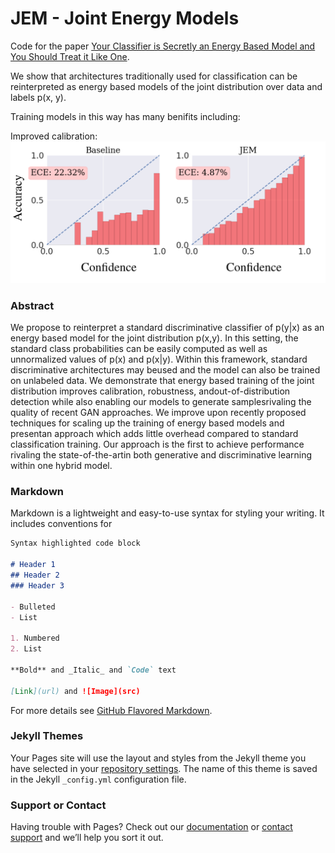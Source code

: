# JEM - Joint Energy Models

Code for the paper [Your Classifier is Secretly an Energy Based Model and You Should Treat it Like One](https://arxiv.org/abs/1912.03263).

We show that architectures traditionally used for classification can be reinterpreted as energy based models of the joint distribution over data and labels p(x, y). 

Training models in this way has many benifits including:

Improved calibration:
![calibration plots](figs/calib.png)

### Abstract

We propose to reinterpret a standard discriminative classifier of p(y|x) as an energy based model for the joint distribution p(x,y). In this setting, the standard class probabilities can be easily computed as well as unnormalized values of p(x) and p(x|y). Within this framework, standard discriminative architectures may beused and the model can also be trained on unlabeled data. We demonstrate that energy based training of the joint distribution improves calibration, robustness, andout-of-distribution detection while also enabling our models to generate samplesrivaling the quality of recent GAN approaches. We improve upon recently proposed techniques for scaling up the training of energy based models and presentan approach which adds little overhead compared to standard classification training. Our approach is the first to achieve performance rivaling the state-of-the-artin both generative and discriminative learning within one hybrid model.

### Markdown

Markdown is a lightweight and easy-to-use syntax for styling your writing. It includes conventions for

```markdown
Syntax highlighted code block

# Header 1
## Header 2
### Header 3

- Bulleted
- List

1. Numbered
2. List

**Bold** and _Italic_ and `Code` text

[Link](url) and ![Image](src)
```

For more details see [GitHub Flavored Markdown](https://guides.github.com/features/mastering-markdown/).

### Jekyll Themes

Your Pages site will use the layout and styles from the Jekyll theme you have selected in your [repository settings](https://github.com/wgrathwohl/JEM/settings). The name of this theme is saved in the Jekyll `_config.yml` configuration file.

### Support or Contact

Having trouble with Pages? Check out our [documentation](https://help.github.com/categories/github-pages-basics/) or [contact support](https://github.com/contact) and we’ll help you sort it out.
